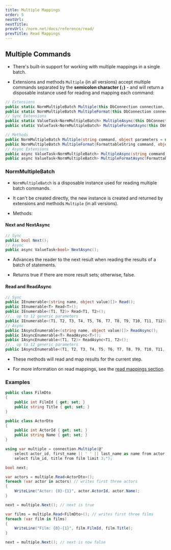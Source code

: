 ```yaml
---
title: Multiple Mappings
order: 5
nextUrl: 
nextTitle: 
prevUrl: /norm.net/docs/reference/read/
prevTitle: Read Mappings
---
```


## Multiple Commands

- There's built-in support for working with multiple mappings in a single batch.

- Extensions and methods `Multiple` (in all versions) accept multiple commands separated by the **semicolon character (`;`)** - and will return a disposable instance used for reading and mapping each command:

```csharp
// Extensions
public static NormMultipleBatch Multiple(this DbConnection connection, string command, object parameters = null);
public static NormMultipleBatch MultipleFormat(this DbConnection connection, FormattableString command, object parameters = null);
// Sync Extensions
public static ValueTask<NormMultipleBatch> MultipleAsync(this DbConnection connection, string command, object parameters = null);
public static ValueTask<NormMultipleBatch> MultipleFormatAsync(this DbConnection connection, FormattableString command, object parameters = null);

// Methods
public NormMultipleBatch Multiple(string command, object parameters = null);
public NormMultipleBatch MultipleFormat(FormattableString command, object parameters = null);
// Async Extensions
public async ValueTask<NormMultipleBatch> MultipleAsync(string command, object parameters = null);
public async ValueTask<NormMultipleBatch> MultipleFormatAsync(FormattableString command, object parameters = null);
```

### NormMultipleBatch

- `NormMultipleBatch` is a disposable instance used for reading multiple batch commands.

- It can't be created directly, the new instance is created and returned by extensions and methods `Multiple` (in all versions).

- Methods:

#### Next and NextAsync

```csharp
// Sync
public bool Next();
// Async
public async ValueTask<bool> NextAsync();
```

- Advances the reader to the next result when reading the results of a batch of statements.

- Returns true if there are more result sets; otherwise, false.

#### Read and ReadAsync

```csharp
// Sync
public IEnumerable<(string name, object value)[]> Read();
public IEnumerable<T> Read<T>();
public IEnumerable<(T1, T2)> Read<T1, T2>();
//.. up to 12 generic parameters
public IEnumerable<(T1, T2, T3, T4, T5, T6, T7, T8, T9, T10, T11, T12)> Read<T1, T2, T3, T4, T5, T6, T7, T8, T9, T10, T11, T12>();
// Async
public IAsyncEnumerable<(string name, object value)[]> ReadAsync();
public IAsyncEnumerable<T> ReadAsync<T>();
public IAsyncEnumerable<(T1, T2)> ReadAsync<T1, T2>();
//.. up to 12 generic parameters
public IAsyncEnumerable<(T1, T2, T3, T4, T5, T6, T7, T8, T9, T10, T11, T12)> ReadAsync<T1, T2, T3, T4, T5, T6, T7, T8, T9, T10, T11, T12>();
```

- These methods will read and map results for the current step.

- For more information on read mappings, see the [read mappings section](/norm.net/docs/reference/read/).

### Examples

```csharp
public class FilmDto
{
    public int FilmId { get; set; }
    public string Title { get; set; }
}

public class ActorDto
{
    public int ActorId { get; set; }
    public string Name { get; set; }
}

using var multiple = connection.Multiple(@"
    select actor_id, first_name || ' ' || last_name as name from actor limit 3;
    select film_id, title from film limit 3;");

bool next;

var actors = multiple.Read<ActorDto>();
foreach (var actor in actors) // writes first three actors
{
    WriteLine("Actor: {0}-{1}", actor.ActorId, actor.Name);
}

next = multiple.Next(); // next is true

var films = multiple.Read<FilmDto>(); // writes first three films
foreach (var film in films)
{
    WriteLine("Film: {0}-{1}", film.FilmId, film.Title);
}

next = multiple.Next(); // next is now false
```
